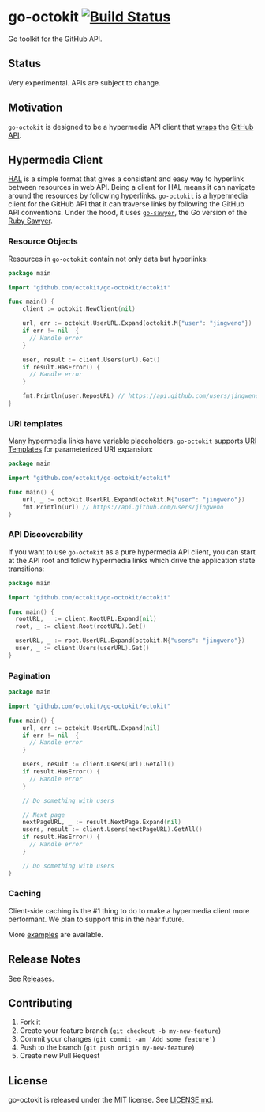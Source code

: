 # go-octokit [![Build Status](https://travis-ci.org/octokit/go-octokit.png?branch=master)](https://travis-ci.org/octokit/go-octokit)

Go toolkit for the GitHub API.

## Status

Very experimental. APIs are subject to change.

## Motivation

`go-octokit` is designed to be a hypermedia API client that [wraps](http://wynnnetherland.com/journal/what-makes-a-good-api-wrapper) the [GitHub API](http://developer.github.com/).

## Hypermedia Client

[HAL](http://tools.ietf.org/html/draft-kelly-json-hal) is a simple format that gives a consistent and easy way to hyperlink between resources in web API.
Being a client for HAL means it can navigate around the resources by following hyperlinks.
`go-octokit` is a hypermedia client for the GitHub API that it can traverse links by following the GitHub API conventions.
Under the hood, it uses [`go-sawyer`](https://github.com/lostisland/go-sawyer), the Go version of the [Ruby Sawyer](https://github.com/lostisland/sawyer).

### Resource Objects

Resources in `go-octokit` contain not only data but hyperlinks:

```go
package main

import "github.com/octokit/go-octokit/octokit"

func main() {
    client := octokit.NewClient(nil)

    url, err := octokit.UserURL.Expand(octokit.M{"user": "jingweno"})
    if err != nil  {
      // Handle error
    }

    user, result := client.Users(url).Get()
    if result.HasError() {
      // Handle error
    }

    fmt.Println(user.ReposURL) // https://api.github.com/users/jingweno/repos
}
```

### URI templates

Many hypermedia links have variable placeholders. `go-octokit` supports [URI Templates](http://tools.ietf.org/html/rfc6570) for parameterized URI expansion:

```go
package main

import "github.com/octokit/go-octokit/octokit"

func main() {
    url, _ := octokit.UserURL.Expand(octokit.M{"user": "jingweno"})
    fmt.Println(url) // https://api.github.com/users/jingweno
}
```

### API Discoverability

If you want to use `go-octokit` as a pure hypermedia API client, you can
start at the API root and follow hypermedia links which drive the application state transitions:

```go
package main

import "github.com/octokit/go-octokit/octokit"

func main() {
  rootURL, _ := client.RootURL.Expand(nil)
  root, _ := client.Root(rootURL).Get()

  userURL, _ := root.UserURL.Expand(octokit.M{"users": "jingweno"})
  user, _ := client.Users(userURL).Get()
}
```

### Pagination

```go
package main

import "github.com/octokit/go-octokit/octokit"

func main() {
    url, err := octokit.UserURL.Expand(nil)
    if err != nil  {
      // Handle error
    }

    users, result := client.Users(url).GetAll()
    if result.HasError() {
      // Handle error
    }

    // Do something with users

    // Next page
    nextPageURL, _ := result.NextPage.Expand(nil)
    users, result := client.Users(nextPageURL).GetAll()
    if result.HasError() {
      // Handle error
    }

    // Do something with users
}

```

### Caching

Client-side caching is the #1 thing to do to make a hypermedia client more performant.
We plan to support this in the near future.

More [examples](https://github.com/octokit/go-octokit/blob/master/examples/example.go) are available.

## Release Notes

See [Releases](https://github.com/octokit/go-octokit/releases).

## Contributing

1. Fork it
2. Create your feature branch (`git checkout -b my-new-feature`)
3. Commit your changes (`git commit -am 'Add some feature'`)
4. Push to the branch (`git push origin my-new-feature`)
5. Create new Pull Request

## License

go-octokit is released under the MIT license. See
[LICENSE.md](https://github.com/octokit/go-octokit/blob/master/LICENSE.md).
